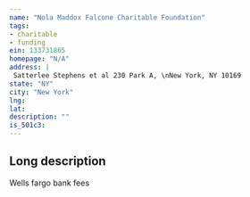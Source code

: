```yaml
---
name: "Nola Maddox Falcone Charitable Foundation"
tags:
- charitable
- funding
ein: 133731865
homepage: "N/A"
address: |
 Satterlee Stephens et al 230 Park A, \nNew York, NY 10169
state: "NY"
city: "New York"
lng: 
lat: 
description: ""
is_501c3: 
---
```


## Long description

Wells fargo bank fees
